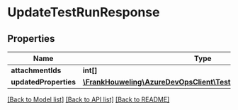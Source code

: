 # UpdateTestRunResponse

## Properties
Name | Type | Description | Notes
------------ | ------------- | ------------- | -------------
**attachmentIds** | **int[]** |  | [optional] 
**updatedProperties** | [**\FrankHouweling\AzureDevOpsClient\Test\Model\UpdatedProperties**](UpdatedProperties.md) |  | [optional] 

[[Back to Model list]](../README.md#documentation-for-models) [[Back to API list]](../README.md#documentation-for-api-endpoints) [[Back to README]](../README.md)


